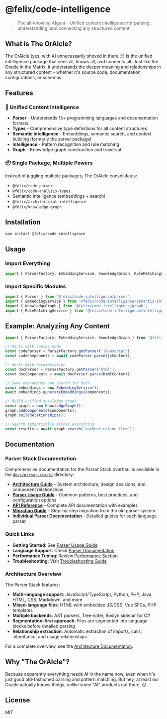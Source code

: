 # @felix/code-intelligence

> The all-knowing AIgent - Unified content intelligence for parsing, understanding, and connecting any structured content

## What is The OrAIcle?

The OrAIcle (yes, with AI unnecessarily shoved in there 🙄) is the unified intelligence package that sees all, knows all, and connects all. Just like the Oracle in the Matrix, it understands the deeper meaning and relationships in any structured content - whether it's source code, documentation, configurations, or schemas.

## Features

### 🔮 **Unified Content Intelligence**
- **Parser** - Understands 15+ programming languages and documentation formats
- **Types** - Comprehensive type definitions for all content structures  
- **Semantic Intelligence** - Embeddings, semantic search, and context building (formerly the server package)
- **Intelligence** - Pattern recognition and rule matching
- **Graph** - Knowledge graph construction and traversal

### 📦 **Single Package, Multiple Powers**
Instead of juggling multiple packages, The OrAIcle consolidates:
- `@felix/code-parser`
- `@felix/code-analysis-types`
- Semantic intelligence (embeddings + search)
- `@felix/architectural-intelligence`
- `@felix/knowledge-graph`

## Installation

```bash
npm install @felix/code-intelligence
```

## Usage

### Import Everything
```typescript
import { ParserFactory, EmbeddingService, KnowledgeGraph, RuleMatchingService } from '@felix/code-intelligence';
```

### Import Specific Modules
```typescript
import { Parser } from '@felix/code-intelligence/parser';
import { EmbeddingService } from '@felix/code-intelligence/semantic-intelligence';
import { KnowledgeGraph } from '@felix/code-intelligence/graph';
import { RuleMatchingService } from '@felix/code-intelligence/intelligence';
```

## Example: Analyzing Any Content

```typescript
import { ParserFactory, EmbeddingService, KnowledgeGraph } from '@felix/code-intelligence';

// Works with source code
const codeParser = ParserFactory.getParser('javascript');
const codeComponents = await codeParser.parse(jsContent);

// Works with documentation  
const docParser = ParserFactory.getParser('html');
const docComponents = await docParser.parse(htmlContent);

// Same embeddings and search for both
const embeddings = new EmbeddingService();
await embeddings.generateEmbeddings(components);

// Build unified knowledge graph
const graph = new KnowledgeGraph();
graph.addComponents(components);
graph.buildRelationships();

// Search semantically across everything
const results = await graph.search('authentication flow');
```

## Documentation

### Parser Stack Documentation

Comprehensive documentation for the Parser Stack overhaul is available in the [`docs/parser-stack/`](./docs/parser-stack/) directory:

- **[Architecture Guide](./docs/parser-stack/ARCHITECTURE.md)** - System architecture, design decisions, and component relationships
- **[Parser Usage Guide](./docs/parser-stack/PARSER_USAGE.md)** - Common patterns, best practices, and configuration options
- **[API Reference](./docs/parser-stack/API_REFERENCE.md)** - Complete API documentation with examples
- **[Migration Guide](./docs/parser-stack/MIGRATION_GUIDE.md)** - Step-by-step migration from the old parser system
- **[Individual Parser Documentation](./docs/parser-stack/parsers/)** - Detailed guides for each language parser

### Quick Links

- **Getting Started**: See [Parser Usage Guide](./docs/parser-stack/PARSER_USAGE.md#quick-start)
- **Language Support**: Check [Parser Documentation](./docs/parser-stack/parsers/README.md)
- **Performance Tuning**: Review [Performance Section](./docs/parser-stack/PARSER_USAGE.md#performance-tuning)
- **Troubleshooting**: Visit [Troubleshooting Guide](./docs/parser-stack/PARSER_USAGE.md#troubleshooting)

### Architecture Overview

The Parser Stack features:
- **Multi-language support**: JavaScript/TypeScript, Python, PHP, Java, HTML, CSS, Markdown, and more
- **Mixed-language files**: HTML with embedded JS/CSS, Vue SFCs, PHP templates
- **Multiple backends**: AST parsers, Tree-sitter, Roslyn sidecar for C#
- **Segmentation-first approach**: Files are segmented into language blocks before detailed parsing
- **Relationship extraction**: Automatic extraction of imports, calls, inheritance, and usage relationships

For a complete overview, see the [Architecture Documentation](./docs/parser-stack/ARCHITECTURE.md).

## Why "The OrAIcle"?

Because apparently everything needs AI in the name now, even when it's just good old-fashioned parsing and pattern matching. But hey, at least our Oracle actually knows things, unlike some "AI" products out there. 😏

## License

MIT
